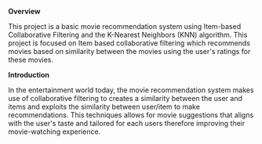 **Overview**

This project is a basic movie recommendation system using Item-based Collaborative Filtering and the K-Nearest Neighbors (KNN) algorithm. This project is focused on Item based collaborative filtering which recommends movies based on similarity between the movies using the user's ratings for these movies.

**Introduction**

In the entertainment world today, the movie recommendation system makes use of collaborative filtering to creates a similarity between the user and items and exploits the similarity between user/item to make recommendations. This techniques allows for movie suggestions that aligns with the user's taste and tailored for each users therefore improving their movie-watching experience.



